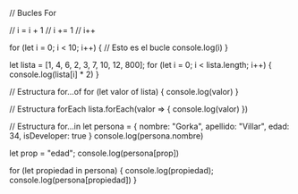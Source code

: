 
// Bucles For

// i = i + 1
// i += 1
// i++

for (let i = 0; i < 10; i++) {
    // Esto es el bucle
    console.log(i)
}

let lista = [1, 4, 6, 2, 3, 7, 10, 12, 800];
for (let i = 0; i < lista.length; i++) {
    console.log(lista[i] * 2)
}

// Estructura for...of
for (let valor of lista) {
    console.log(valor)
}

// Estructura forEach
lista.forEach(valor => {
    console.log(valor)
})

// Estructura for...in
let persona = {
    nombre: "Gorka",
    apellido: "Villar",
    edad: 34,
    isDeveloper: true
}
console.log(persona.nombre)

let prop = "edad";
console.log(persona[prop])

for (let propiedad in persona) {
    console.log(propiedad);
    console.log(persona[propiedad])
}
